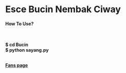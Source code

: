 <html>
  <head>
    <h1> Esce <b>Bucin</b> Nembak Ciway </h1>
  </head>
  <body>
    <head>
      <h4> How To Use? </h4>
      <p></p></br>
    </head>
    <body>
      <p>
        <b>$ cd Bucin</br>
        $ python sayang.py</b>
      </p>
    </body>
    </br>
    <a href="https://www.facebook.com/FireMe17"=_Blank> <b>Fans page</b> </a>
  </body>
</html>
